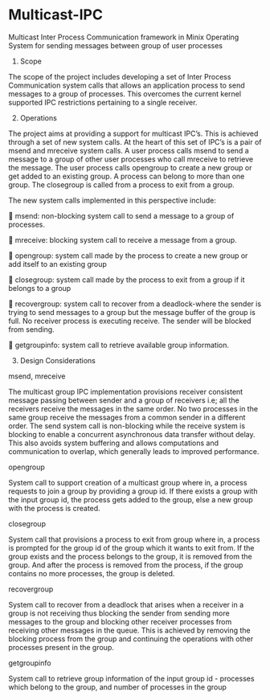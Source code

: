 # Multicast-IPC
Multicast Inter Process Communication framework in Minix Operating System for sending messages between group of user processes

1. Scope

The scope of the project includes developing a set of Inter Process Communication system calls that allows an application process to send messages to a group of processes. This overcomes the current kernel supported IPC restrictions pertaining to a single receiver.

2. Operations

The project aims at providing a support for multicast IPC’s. This is achieved through a set of new system calls. At the heart of this set of IPC’s is a pair of msend and mreceive system calls. A user process calls msend to send a message to a group of other user processes who call mreceive to retrieve the message. The user process calls opengroup to create a new group or get added to an existing group. A process can belong to more than one group. The closegroup is called from a process to exit from a group.

The new system calls implemented in this perspective include:

 msend: non-blocking system call to send a message to a group of processes.

 mreceive: blocking system call to receive a message from a group.

 opengroup: system call made by the process to create a new group or add itself to an existing group

 closegroup: system call made by the process to exit from a group if it belongs to a group

 recovergroup: system call to recover from a deadlock-where the sender is trying to send messages to a group but the message buffer of the group is full. No receiver process is executing receive. The sender will be blocked from sending.

 getgroupinfo: system call to retrieve available group information.

3. Design Considerations

msend, mreceive

The multicast group IPC implementation provisions receiver consistent message passing between sender and a group of receivers i.e; all the receivers receive the messages in the same order. No two processes in the same group receive the messages from a common sender in a different order. The send system call is non-blocking while the receive system is blocking to enable a concurrent asynchronous data transfer without delay. This also avoids system buffering and allows computations and communication to overlap, which generally leads to improved performance.

opengroup

System call to support creation of a multicast group where in, a process requests to join a group by providing a group id. If there exists a group with the input group id, the process gets added to the group, else a new group with the process is created.

closegroup

System call that provisions a process to exit from group where in, a process is prompted for the group id of the group which it wants to exit from. If the group exists and the process belongs to the group, it is removed from the group. And after the process is removed from the process, if the group contains no more processes, the group is deleted.

recovergroup

System call to recover from a deadlock that arises when a receiver in a group is not receiving thus blocking the sender from sending more messages to the group and blocking other receiver processes from receiving other messages in the queue. This is achieved by removing the blocking process from the group and continuing the operations with other processes present in the group.

getgroupinfo

System call to retrieve group information of the input group id - processes which belong to the group, and number of processes in the group

